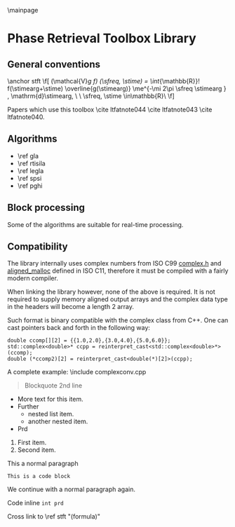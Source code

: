 \mainpage

Phase Retrieval Toolbox Library
===============================

General conventions
-------------------

\anchor stft
 \f[
(\mathcal{V}_g f) (\sfreq, \stime)
    = \int_{\mathbb{R}}\! f(\stimearg+\stime)
    \overline{g(\stimearg)} \me^{-\mi 2\pi \sfreq \stimearg  } \,
    \mathrm{d}\stimearg,
    \ \ \sfreq, \stime \in\mathbb{R}\\
\f]

Papers which use this toolbox
\cite ltfatnote044 \cite ltfatnote043 \cite ltfatnote040.

Algorithms
----------

- \ref gla
- \ref rtisila
- \ref legla
- \ref spsi
- \ref pghi

Block processing
----------------

Some of the algorithms are suitable for real-time processing.

Compatibility
-------------

The library internally uses complex numbers from ISO C99
[complex.h](http://en.cppreference.com/w/c/numeric/complex) and
[aligned_malloc](http://en.cppreference.com/w/c/memory/aligned_alloc)
 defined in ISO C11, therefore it must be compiled with a
fairly modern compiler.

When linking the library however, none of the above is required. It is not
required to supply memory aligned output arrays and the complex data type
in the headers will become a length 2 array.

Such format is binary compatible with the complex class from C++.
One can cast pointers back and forth in the following way:
~~~~~~~~~~~~~~~{.cpp}
double ccomp[][2] = {{1.0,2.0},{3.0,4.0},{5.0,6.0}};
std::complex<double>* ccpp = reinterpret_cast<std::complex<double>*>(ccomp);
double (*ccomp2)[2] = reinterpret_cast<double(*)[2]>(ccpp);
~~~~~~~~~~~~~~~

A complete example:
\include complexconv.cpp



> Blockquote
> 2nd line

- More text for this item.
- Further
  + nested list item.
  + another nested item.
- Prd

1. First item.
2. Second item.

This a normal paragraph

    This is a code block

We continue with a normal paragraph again.


Code inline `int prd`

Cross link to \ref stft "(formula)"



